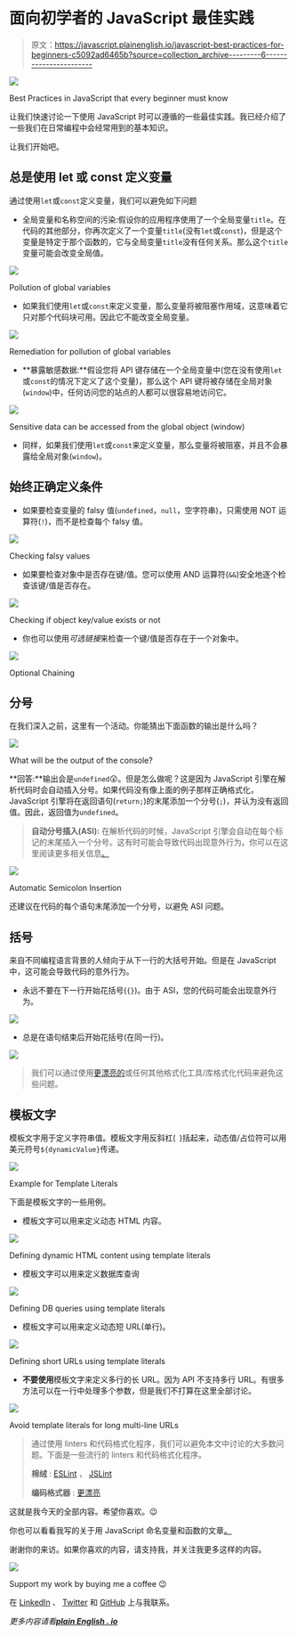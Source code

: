 # 面向初学者的 JavaScript 最佳实践

> 原文：<https://javascript.plainenglish.io/javascript-best-practices-for-beginners-c5092ad6465b?source=collection_archive---------6----------------------->

![](img/0fdcfe0a9dc305bad591a2c6d7289a22.png)

Best Practices in JavaScript that every beginner must know

让我们快速讨论一下使用 JavaScript 时可以遵循的一些最佳实践。我已经介绍了一些我们在日常编程中会经常用到的基本知识。

让我们开始吧。

## 总是使用 let 或 const 定义变量

通过使用`let`或`const`定义变量，我们可以避免如下问题

*   全局变量和名称空间的污染:假设你的应用程序使用了一个全局变量`title`。在代码的其他部分，你再次定义了一个变量`title`(没有`let`或`const`)，但是这个变量是特定于那个函数的，它与全局变量`title`没有任何关系。那么这个`title`变量可能会改变全局值。

![](img/81de923e0723cabed083c630feb195b1.png)

Pollution of global variables

*   如果我们使用`let`或`const`来定义变量，那么变量将被阻塞作用域，这意味着它只对那个代码块可用。因此它不能改变全局变量。

![](img/a5fae6bfa1ebeedaefd809b9d152ea66.png)

Remediation for pollution of global variables

*   **暴露敏感数据:**假设您将 API 键存储在一个全局变量中(您在没有使用`let`或`const`的情况下定义了这个变量)，那么这个 API 键将被存储在全局对象(`window`)中，任何访问您的站点的人都可以很容易地访问它。

![](img/5c250ed0700b21bfbb01e23d8476334f.png)

Sensitive data can be accessed from the global object (window)

*   同样，如果我们使用`let`或`const`来定义变量，那么变量将被阻塞，并且不会暴露给全局对象(`window`)。

## 始终正确定义条件

*   如果要检查变量的 falsy 值(`undefined`，`null`，空字符串)，只需使用 NOT 运算符(`!`)，而不是检查每个 falsy 值。

![](img/dc1c776ead72d41ddf3b98d91bf5e59c.png)

Checking falsy values

*   如果要检查对象中是否存在键/值。您可以使用 AND 运算符(`&&`)安全地逐个检查该键/值是否存在。

![](img/fe2094a9f815fed33928e80e6e0f6b38.png)

Checking if object key/value exists or not

*   你也可以使用*可选链接*来检查一个键/值是否存在于一个对象中。

![](img/a3e61d04811fc322745cd4e6da05f343.png)

Optional Chaining

## 分号

在我们深入之前，这里有一个活动。你能猜出下面函数的输出是什么吗？

![](img/f80fa2b5a66910d60eccccbe27620560.png)

What will be the output of the console?

**回答:**输出会是`undefined`😲。但是怎么做呢？这是因为 JavaScript 引擎在解析代码时会自动插入分号。如果代码没有像上面的例子那样正确格式化，JavaScript 引擎将在返回语句(`return;`)的末尾添加一个分号(`;`)，并认为没有返回值。因此，返回值为`undefined`。

> **自动分号插入(ASI):** 在解析代码的时候，JavaScript 引擎会自动在每个标记的末尾插入一个分号。这有时可能会导致代码出现意外行为。你可以在这里阅读更多相关信息[。](https://developer.mozilla.org/en-US/docs/Web/JavaScript/Reference/Lexical_grammar#automatic_semicolon_insertion)

![](img/41124988419c73169ed8a548a5525a72.png)

Automatic Semicolon Insertion

还建议在代码的每个语句末尾添加一个分号，以避免 ASI 问题。

## 括号

来自不同编程语言背景的人倾向于从下一行的大括号开始。但是在 JavaScript 中，这可能会导致代码的意外行为。

*   永远不要在下一行开始花括号(`{}`)。由于 ASI，您的代码可能会出现意外行为。

![](img/3202bd01514c9187f126f96459326427.png)

*   总是在语句结束后开始花括号(在同一行)。

![](img/d0b35dfbc1d6fb9c9741e56fee0b7df2.png)

> 我们可以通过使用[更漂亮的](https://prettier.io/)或任何其他格式化工具/库格式化代码来避免这些问题。

## 模板文字

模板文字用于定义字符串值。模板文字用反斜杠(`` ``)括起来，动态值/占位符可以用美元符号``${dynamicValue}``传递。

![](img/5f0087b089aa66f2c955079d642ae63f.png)

Example for Template Literals

下面是模板文字的一些用例。

*   模板文字可以用来定义动态 HTML 内容。

![](img/01f87f3c55f991ffac87e20e2268133b.png)

Defining dynamic HTML content using template literals

*   模板文字可以用来定义数据库查询

![](img/60757e9a3d14e6a7bd3517017c0fcd59.png)

Defining DB queries using template literals

*   模板文字可以用来定义动态短 URL(单行)。

![](img/420884261717117efdeb521358d51216.png)

Defining short URLs using template literals

*   **不要使用**模板文字来定义多行的长 URL。因为 API 不支持多行 URL。有很多方法可以在一行中处理多个参数，但是我们不打算在这里全部讨论。

![](img/9e22b7cd2b0f486c09fb0c1524083c43.png)

Avoid template literals for long multi-line URLs

> 通过使用 linters 和代码格式化程序，我们可以避免本文中讨论的大多数问题。下面是一些流行的 linters 和代码格式化程序。
> 
> **棉绒** : [ESLint](https://eslint.org/) ， [JSLint](https://www.jslint.com/)
> 
> **编码格式器** : [更漂亮](https://prettier.io/)

这就是我今天的全部内容。希望你喜欢。😉

你也可以看看我写的关于用 JavaScript 命名变量和函数的文章[。](https://medium.com/@syed.afroz.pasha/a-quick-beginners-guide-on-naming-variables-and-functions-in-javascript-d44f31de8012)

谢谢你的来访。如果你喜欢的内容，请支持我，并关注我更多这样的内容。

[![](img/c2f9098346d8af027a53983b34c16e21.png)](https://www.buymeacoffee.com/SyedAfrozPasha)

Support my work by buying me a coffee 😉

在 [LinkedIn](https://www.linkedin.com/in/syedafrozpasha/) 、 [Twitter](https://twitter.com/SyedAfroz_Pasha) 和 [GitHub](https://github.com/SyedAfrozPasha) 上与我联系。

*更多内容请看*[***plain English . io***](http://plainenglish.io)